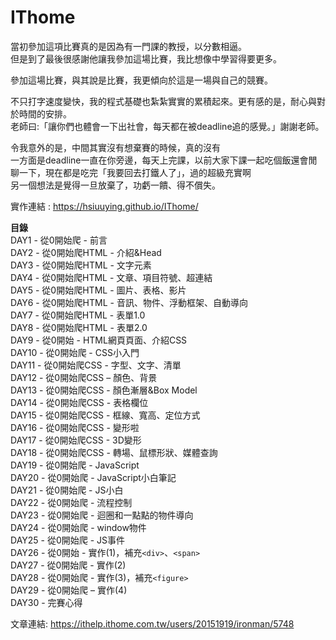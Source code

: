 # IThome

當初參加這項比賽真的是因為有一門課的教授，以分數相逼。   
但是到了最後很感謝他讓我參加這場比賽，我比想像中學習得要更多。   
     
參加這場比賽，與其說是比賽，我更傾向於這是一場與自己的競賽。   
   
不只打字速度變快，我的程式基礎也紮紮實實的累積起來。更有感的是，耐心與對於時間的安排。    
老師曰:「讓你們也體會一下出社會，每天都在被deadline追的感覺。」謝謝老師。   
   
令我意外的是，中間其實沒有想棄賽的時候，真的沒有   
一方面是deadline一直在你旁邊，每天上完課，以前大家下課一起吃個飯還會閒聊一下，現在都是吃完「我要回去打鐵人了」，過的超級充實啊   
另一個想法是覺得一旦放棄了，功虧一饋、得不償失。   

實作連結 : https://hsiuuying.github.io/IThome/ 
      
**目錄**   
DAY1 - 從0開始爬 - 前言   
DAY2 - 從0開始爬HTML - 介紹&Head   
DAY3 - 從0開始爬HTML - 文字元素   
DAY4 - 從0開始爬HTML - 文章、項目符號、超連結   
DAY5 - 從0開始爬HTML - 圖片、表格、影片   
DAY6 - 從0開始爬HTML - 音訊、物件、浮動框架、自動導向   
DAY7 - 從0開始爬HTML - 表單1.0   
DAY8 - 從0開始爬HTML - 表單2.0   
DAY9 - 從0開始 - HTML網頁頁面、介紹CSS   
DAY10 - 從0開始爬 - CSS小入門   
DAY11 - 從0開始爬CSS - 字型、文字、清單   
DAY12 - 從0開始爬CSS – 顏色、背景   
DAY13 - 從0開始爬CSS - 顏色漸層&Box Model   
DAY14 - 從0開始爬CSS - 表格欄位   
DAY15 - 從0開始爬CSS - 框線、寬高、定位方式   
DAY16 - 從0開始爬CSS - 變形啦   
DAY17 - 從0開始爬CSS - 3D變形   
DAY18 - 從0開始爬CSS - 轉場、鼠標形狀、媒體查詢   
DAY19 - 從0開始爬 - JavaScript   
DAY20 - 從0開始爬 - JavaScript小白筆記   
DAY21 - 從0開始爬 - JS小白   
DAY22 - 從0開始爬 - 流程控制   
DAY23 - 從0開始爬 - 迴圈和一點點的物件導向   
DAY24 - 從0開始爬 - window物件   
DAY25 - 從0開始爬 - JS事件   
DAY26 - 從0開始 - 實作(1)，補充```<div>```、```<span>```   
DAY27 - 從0開始爬 - 實作(2)    
DAY28 - 從0開始爬 - 實作(3)，補充```<figure>```   
DAY29 - 從0開始爬 – 實作(4)   
DAY30 - 完賽心得   
    
        
文章連結: https://ithelp.ithome.com.tw/users/20151919/ironman/5748
